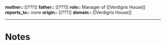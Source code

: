 **mother::** [[???]]
**father::** [[???]]
**role::** Manager of [[Verdigris House]]
**reports_to::** none
**origin::** [[???]]
**domain::** [[Verdigris House]]

---
# Notes
